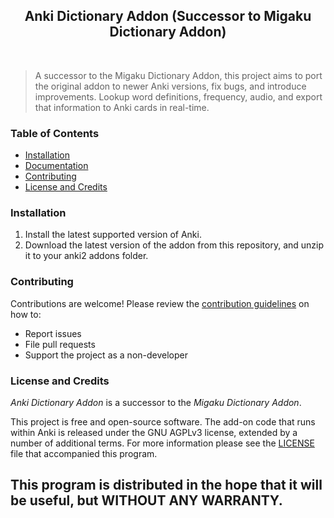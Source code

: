 <h2 align="center">Anki Dictionary Addon (Successor to Migaku Dictionary Addon)</h2>

<p align="center">
<!-- <a title="Rate on AnkiWeb" href="https://ankiweb.net/shared/info/1655992655"><img src="https://glutanimate.com/logos/ankiweb-rate.svg"></a> -->
<a title="License: GNU AGPLv3" href="https://github.com/migaku-official/Migaku-Dictionary-Addon/blob/master/README.md><img  src="https://img.shields.io/badge/license-GNU AGPLv3-green.svg"></a>
<br>

> A successor to the Migaku Dictionary Addon, this project aims to port the original addon to newer Anki versions, fix bugs, and introduce improvements. Lookup word definitions, frequency, audio, and export that information to Anki cards in real-time.

### Table of Contents

- [Installation](#installation)
- [Documentation](#documentation)
- [Contributing](#contributing)
- [License and Credits](#license-and-credits)

### Installation

1. Install the latest supported version of Anki.
2. Download the latest version of the addon from this repository, and unzip it to your anki2 addons folder.

### Contributing

Contributions are welcome! Please review the [contribution guidelines](./.github/CONTRIBUTING.md) on how to:

- Report issues
- File pull requests
- Support the project as a non-developer

### License and Credits

*Anki Dictionary Addon* is a successor to the *Migaku Dictionary Addon*.

This project is free and open-source software. The add-on code that runs within Anki is released under the GNU AGPLv3 license, extended by a number of additional terms. For more information please see the [LICENSE](https://github.com/migaku-official/Migaku-Dictionary-Addon/blob/master/README.md) file that accompanied this program.

This program is distributed in the hope that it will be useful, but WITHOUT ANY WARRANTY.
----
